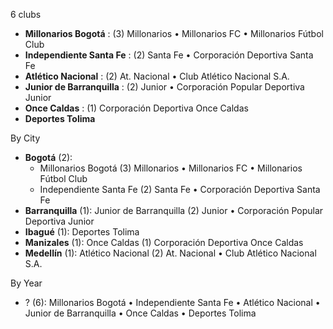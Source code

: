 6 clubs

- **Millonarios Bogotá** : (3) Millonarios • Millonarios FC • Millonarios Fútbol Club
- **Independiente Santa Fe** : (2) Santa Fe • Corporación Deportiva Santa Fe
- **Atlético Nacional** : (2) At. Nacional • Club Atlético Nacional S.A.
- **Junior de Barranquilla** : (2) Junior • Corporación Popular Deportiva Junior
- **Once Caldas** : (1) Corporación Deportiva Once Caldas
- **Deportes Tolima**




By City

- **Bogotá** (2): 
  - Millonarios Bogotá  (3) Millonarios • Millonarios FC • Millonarios Fútbol Club
  - Independiente Santa Fe  (2) Santa Fe • Corporación Deportiva Santa Fe
- **Barranquilla** (1): Junior de Barranquilla  (2) Junior • Corporación Popular Deportiva Junior
- **Ibagué** (1): Deportes Tolima 
- **Manizales** (1): Once Caldas  (1) Corporación Deportiva Once Caldas
- **Medellín** (1): Atlético Nacional  (2) At. Nacional • Club Atlético Nacional S.A.




By Year

- ? (6):   Millonarios Bogotá • Independiente Santa Fe • Atlético Nacional • Junior de Barranquilla • Once Caldas • Deportes Tolima


